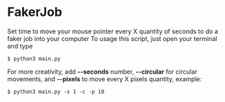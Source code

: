 # FakerJob
Set time to move your mouse pointer every X quantity of seconds to do a faker job into your computer
To usage this script, just open your terminal and type

```
$ python3 main.py
```

For more creativity, add **--seconds** number, **--circular** for circular movements, and **--pixels** to move every X pixels quantity, example:

```
$ python3 main.py -s 1 -c -p 10
```
